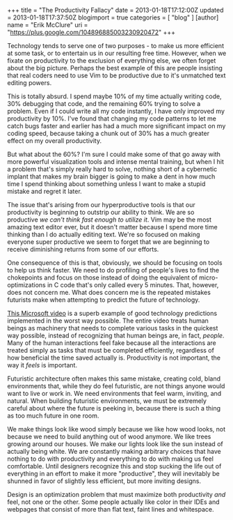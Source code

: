 +++
title = "The Productivity Fallacy"
date = 2013-01-18T17:12:00Z
updated = 2013-01-18T17:37:50Z
blogimport = true 
categories = [ "blog" ]
[author]
	name = "Erik McClure"
	uri = "https://plus.google.com/104896885003230920472"
+++

Technology tends to serve one of two purposes - to make us more efficient at some task, or to entertain us in our resulting free time. However, when we fixate on productivity to the exclusion of everything else, we often forget about the big picture. Perhaps the best example of this are people insisting that real coders need to use Vim to be productive due to it's unmatched text editing powers.

This is totally absurd. I spend maybe 10% of my time actually writing code, 30% debugging that code, and the remaining 60% trying to solve a problem. Even if I could write all my code instantly, I have only improved my productivity by 10%. I've found that changing my code patterns to let me catch bugs faster and earlier has had a much more significant impact on my coding speed, because taking a chunk out of 30% has a much greater effect on my overall productivity.

But what about the 60%? I'm sure I could make some of that go away with more powerful visualization tools and intense mental training, but when I hit a problem that's simply really hard to solve, nothing short of a cybernetic implant that makes my brain bigger is going to make a dent in how much time I spend thinking about something unless I want to make a stupid mistake and regret it later.

The issue that's arising from our hyperproductive tools is that our productivity is beginning to outstrip our ability to think. We are so productive *we can't think fast enough to utilize it*. Vim may be the most amazing text editor ever, but it doesn't matter because I spend more time thinking than I do actually editing text. We're so focused on making everyone super productive we seem to forget that we are beginning to receive diminishing returns from some of our efforts.

One consequence of this is that, obviously, we should be focusing on tools to help us think faster. We need to do profiling of people's lives to find the chokepoints and focus on those instead of doing the equivalent of micro-optimizations in C code that's only called every 5 minutes. That, however, does not concern me. What does concern me is the repeated mistakes futurists make when attempting to predict the future of technology.

[This Microsoft video](http://www.youtube.com/watch?v=a6cNdhOKwi0) is a superb example of good technology predictions implemented in the worst way possible. The entire video treats human beings as machinery that needs to complete various tasks in the quickest way possible, instead of recognizing that human beings are, in fact, *people*. Many of the human interactions feel fake because all the interactions are treated simply as tasks that must be completed efficiently, regardless of how beneficial the time saved actually is. Productivity is not important, the way it *feels* is important.

Futuristic architecture often makes this same mistake, creating cold, bland environments that, while they do feel futuristic, are not things anyone would want to live or work in. We need environments that feel warm, inviting, and natural. When building futuristic environments, we must be extremely careful about where the future is peeking in, because there is such a thing as too much future in one room.

We make things look like wood simply because we like how wood looks, not because we need to build anything out of wood anymore. We like trees growing around our houses. We make our lights look like the sun instead of actually being white. We are constantly making arbitrary choices that have nothing to do with productivity and everything to do with making us feel comfortable. Until designers recognize this and stop sucking the life out of everything in an effort to make it more "productive", they will inevitably be shunned in favor of slightly less efficient, but more inviting designs.

Design is an optimization problem that must maximize both productivity *and* feel, not one or the other. Some people actually like color in their IDEs and webpages that consist of more than flat text, faint lines and whitespace.
